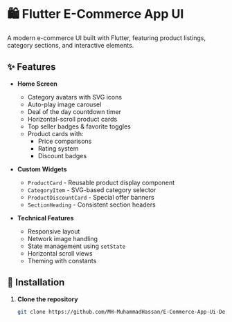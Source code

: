 # 🛍️ Flutter E-Commerce App UI

A modern e-commerce UI built with Flutter, featuring product listings, category sections, and interactive elements.

## ✨ Features

- **Home Screen**
  - Category avatars with SVG icons
  - Auto-play image carousel
  - Deal of the day countdown timer
  - Horizontal-scroll product cards
  - Top seller badges & favorite toggles
  - Product cards with:
    - Price comparisons
    - Rating system
    - Discount badges

- **Custom Widgets**
  - `ProductCard` - Reusable product display component
  - `CategoryItem` - SVG-based category selector
  - `ProductDiscountCard` - Special offer banners
  - `SectionHeading` - Consistent section headers

- **Technical Features**
  - Responsive layout
  - Network image handling
  - State management using `setState`
  - Horizontal scroll views
  - Theming with constants

## 🚀 Installation

1. **Clone the repository**
   ```bash
   git clone https://github.com/MH-MuhammadHassan/E-Commerce-App-Ui-Design.git
